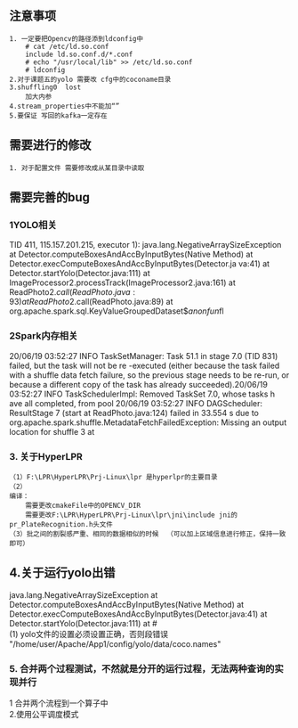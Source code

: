## 注意事项
    1. 一定要把Opencv的路径添到ldconfig中
        # cat /etc/ld.so.conf
        include ld.so.conf.d/*.conf
        # echo "/usr/local/lib" >> /etc/ld.so.conf
        # ldconfig
    2.对于课题五的yolo 需要改 cfg中的coconame目录
    3.shuffling0  lost 
        加大内参
    4.stream_properties中不能加“”
    5.要保证 写回的kafka一定存在
## 需要进行的修改
    1. 对于配置文件 需要修改成从某目录中读取
## 需要完善的bug
### 1YOLO相关
TID 411, 115.157.201.215, executor 1):
java.lang.NegativeArraySizeException	at
Detector.computeBoxesAndAccByInputBytes(Native Method) at
Detector.execComputeBoxesAndAccByInputBytes(Detector.ja va:41)	at
Detector.startYolo(Detector.java:111) at
ImageProcessor2.processTrack(ImageProcessor2.java:161) at
ReadPhoto$2.call(ReadPhoto.java:93) at
ReadPhoto$2.call(ReadPhoto.java:89) at
org.apache.spark.sql.KeyValueGroupedDataset$$anonfun$fl
### 2Spark内存相关
20/06/19 03:52:27 INFO TaskSetManager: Task 51.1 in stage 7.0 (TID 831)
failed, but the task will not be re -executed (either because the task
failed with a shuffle data fetch failure, so the previous stage needs to
be re-run, or because a different copy of the task has already
succeeded).20/06/19 03:52:27 INFO TaskSchedulerImpl: Removed TaskSet
7.0, whose tasks h ave all completed, from pool 20/06/19 03:52:27 INFO
DAGScheduler: ResultStage 7 (start at ReadPhoto.java:124) failed in
33.554 s due to org.apache.spark.shuffle.MetadataFetchFailedException:
Missing an output location for shuffle 3	at
### 3. 关于HyperLPR
    （1）F:\LPR\HyperLPR\Prj-Linux\lpr 是hyperlpr的主要目录
    （2）
    编译：
        需要更改cmakeFile中的OPENCV_DIR 
        需要更改F:\LPR\HyperLPR\Prj-Linux\lpr\jni\include jni的pr_PlateRecognition.h头文件  
    （3）批之间的割裂感严重、相同的数据相似的时候  （可以加上区域信息进行修正，保持一致即可）      
 ## 4.关于运行yolo出错
 java.lang.NegativeArraySizeException at
 Detector.computeBoxesAndAccByInputBytes(Native Method) at
 Detector.execComputeBoxesAndAccByInputBytes(Detector.java:41) at
 Detector.startYolo(Detector.java:111) at #  
 (1) yolo文件的设置必须设置正确，否则段错误
 "/home/user/Apache/App1/config/yolo/data/coco.names"
 ### 5. 合并两个过程测试，不然就是分开的运行过程，无法两种查询的实现并行
 1 合并两个流程到一个算子中  
 2.使用公平调度模式
